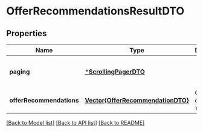 # OfferRecommendationsResultDTO


## Properties
Name | Type | Description | Notes
------------ | ------------- | ------------- | -------------
**paging** | [***ScrollingPagerDTO**](ScrollingPagerDTO.md) |  | [optional] [default to nothing]
**offerRecommendations** | [**Vector{OfferRecommendationDTO}**](OfferRecommendationDTO.md) | Страница списка товаров. | [default to nothing]


[[Back to Model list]](../README.md#models) [[Back to API list]](../README.md#api-endpoints) [[Back to README]](../README.md)


